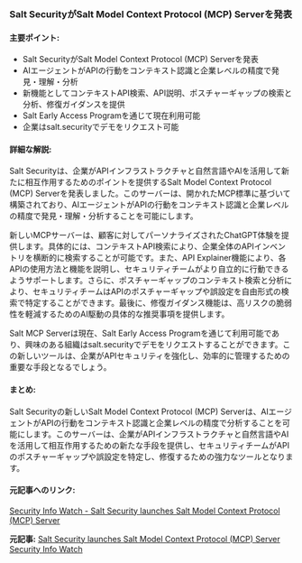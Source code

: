 ### Salt SecurityがSalt Model Context Protocol (MCP) Serverを発表

#### 主要ポイント:
- Salt SecurityがSalt Model Context Protocol (MCP) Serverを発表
- AIエージェントがAPIの行動をコンテキスト認識と企業レベルの精度で発見・理解・分析
- 新機能としてコンテキストAPI検索、API説明、ポスチャーギャップの検索と分析、修復ガイダンスを提供
- Salt Early Access Programを通じて現在利用可能
- 企業はsalt.securityでデモをリクエスト可能

#### 詳細な解説:
Salt Securityは、企業がAPIインフラストラクチャと自然言語やAIを活用して新たに相互作用するためのポイントを提供するSalt Model Context Protocol (MCP) Serverを発表しました。このサーバーは、開かれたMCP標準に基づいて構築されており、AIエージェントがAPIの行動をコンテキスト認識と企業レベルの精度で発見・理解・分析することを可能にします。

新しいMCPサーバーは、顧客に対してパーソナライズされたChatGPT体験を提供します。具体的には、コンテキストAPI検索により、企業全体のAPIインベントリを横断的に検索することが可能です。また、API Explainer機能により、各APIの使用方法と機能を説明し、セキュリティチームがより自立的に行動できるようサポートします。さらに、ポスチャーギャップのコンテキスト検索と分析により、セキュリティチームはAPIのポスチャーギャップや誤設定を自由形式の検索で特定することができます。最後に、修復ガイダンス機能は、高リスクの脆弱性を軽減するためのAI駆動の具体的な推奨事項を提供します。

Salt MCP Serverは現在、Salt Early Access Programを通じて利用可能であり、興味のある組織はsalt.securityでデモをリクエストすることができます。この新しいツールは、企業がAPIセキュリティを強化し、効率的に管理するための重要な手段となるでしょう。

#### まとめ:
Salt Securityの新しいSalt Model Context Protocol (MCP) Serverは、AIエージェントがAPIの行動をコンテキスト認識と企業レベルの精度で分析することを可能にします。このサーバーは、企業がAPIインフラストラクチャと自然言語やAIを活用して相互作用するための新たな手段を提供し、セキュリティチームがAPIのポスチャーギャップや誤設定を特定し、修復するための強力なツールとなります。

#### 元記事へのリンク:
[Security Info Watch - Salt Security launches Salt Model Context Protocol (MCP) Server](リンク先URL)

**元記事:** [Salt Security launches Salt Model Context Protocol (MCP) Server Security Info Watch](https://www.securityinfowatch.com/ai/press-release/55288786/salt-security-salt-security-launches-salt-model-context-protocol-mcp-server)